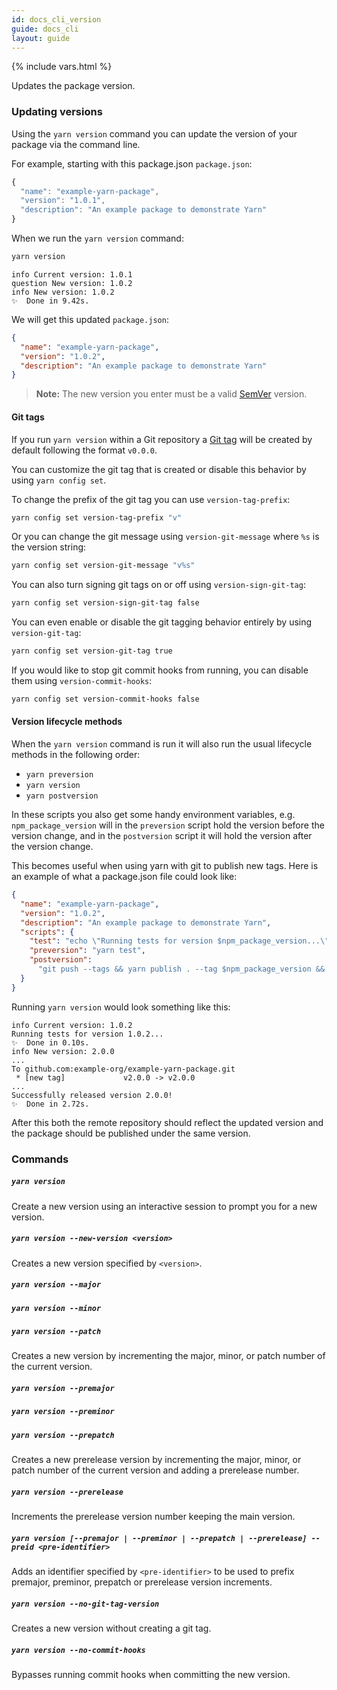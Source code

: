 ```yaml
---
id: docs_cli_version
guide: docs_cli
layout: guide
---
```


{% include vars.html %}

<p class="lead">Updates the package version.</p>

### Updating versions <a class="toc" id="toc-updating-versions" href="#toc-updating-versions"></a>

Using the `yarn version` command you can update the version of your package via
the command line.

For example, starting with this package.json `package.json`:

```js
{
  "name": "example-yarn-package",
  "version": "1.0.1",
  "description": "An example package to demonstrate Yarn"
}
```

When we run the `yarn version` command:

```sh
yarn version
```

```
info Current version: 1.0.1
question New version: 1.0.2
info New version: 1.0.2
✨  Done in 9.42s.
```

We will get this updated `package.json`:

```json
{
  "name": "example-yarn-package",
  "version": "1.0.2",
  "description": "An example package to demonstrate Yarn"
}
```

> **Note:** The new version you enter must be a valid
> [SemVer]({{url_base}}/docs/dependency-versions#toc-semantic-versioning)
> version.

#### Git tags <a class="toc" id="toc-git-tags" href="#toc-git-tags"></a>

If you run `yarn version` within a Git repository a
[Git tag](https://git-scm.com/book/en/v2/Git-Basics-Tagging) will be created by
default following the format `v0.0.0`.

You can customize the git tag that is created or disable this behavior by using
`yarn config set`.

To change the prefix of the git tag you can use `version-tag-prefix`:

```sh
yarn config set version-tag-prefix "v"
```

Or you can change the git message using `version-git-message` where `%s` is the
version string:

```sh
yarn config set version-git-message "v%s"
```

You can also turn signing git tags on or off using `version-sign-git-tag`:

```sh
yarn config set version-sign-git-tag false
```

You can even enable or disable the git tagging behavior entirely by using
`version-git-tag`:

```sh
yarn config set version-git-tag true
```

If you would like to stop git commit hooks from running, you can disable them
using `version-commit-hooks`:

```sh
yarn config set version-commit-hooks false
```

#### Version lifecycle methods <a class="toc" id="toc-version-lifecycle" href="#toc-version-lifecycle"></a>

When the `yarn version` command is run it will also run the usual lifecycle methods in the following order:

- `yarn preversion`
- `yarn version`
- `yarn postversion`

In these scripts you also get some handy environment variables, e.g. `npm_package_version` will in the `preversion` script hold the version before the version change, and in the `postversion` script it will hold the version after the version change.

This becomes useful when using yarn with git to publish new tags. Here is an example of what a package.json file could look like:

```json
{
  "name": "example-yarn-package",
  "version": "1.0.2",
  "description": "An example package to demonstrate Yarn",
  "scripts": {
    "test": "echo \"Running tests for version $npm_package_version...\"",
    "preversion": "yarn test",
    "postversion":
      "git push --tags && yarn publish . --tag $npm_package_version && git push && echo \"Successfully released version $npm_package_version!\""
  }
}
```

Running `yarn version` would look something like this:

```
info Current version: 1.0.2
Running tests for version 1.0.2...
✨  Done in 0.10s.
info New version: 2.0.0
...
To github.com:example-org/example-yarn-package.git
 * [new tag]             v2.0.0 -> v2.0.0
...
Successfully released version 2.0.0!
✨  Done in 2.72s.
```

After this both the remote repository should reflect the updated version and the package should be published under the same version.

### Commands <a class="toc" id="toc-commands" href="#toc-commands"></a>

##### `yarn version` <a class="toc" id="toc-yarn-version" href="#toc-yarn-version"></a>

Create a new version using an interactive session to prompt you for a new
version.

##### `yarn version --new-version <version>` <a class="toc" id="toc-yarn-version-new-version" href="#toc-yarn-version-new-version"></a>

Creates a new version specified by `<version>`.

##### `yarn version --major` <a class="toc" id="toc-yarn-version-major" href="#toc-yarn-version-major"></a>

##### `yarn version --minor` <a class="toc" id="toc-yarn-version-minor" href="#toc-yarn-version-minor"></a>

##### `yarn version --patch` <a class="toc" id="toc-yarn-version-patch" href="#toc-yarn-version-patch"></a>

Creates a new version by incrementing the major, minor, or patch number of the current version.

##### `yarn version --premajor` <a class="toc" id="toc-yarn-version-premajor" href="#toc-yarn-version-premajor"></a>

##### `yarn version --preminor` <a class="toc" id="toc-yarn-version-preminor" href="#toc-yarn-version-preminor"></a>

##### `yarn version --prepatch` <a class="toc" id="toc-yarn-version-prepatch" href="#toc-yarn-version-prepatch"></a>

Creates a new prerelease version by incrementing the major, minor, or patch number of the current version and adding a prerelease number.

##### `yarn version --prerelease` <a class="toc" id="toc-yarn-version-prerelease" href="#toc-yarn-version-prerelease"></a>

Increments the prerelease version number keeping the main version.

##### `yarn version [--premajor | --preminor | --prepatch | --prerelease] --preid <pre-identifier>` <a class="toc" id="toc-yarn-version-preid" href="#toc-yarn-version-preid"></a>

Adds an identifier specified by `<pre-identifier>` to be used to prefix premajor, preminor, prepatch or prerelease version increments.

##### `yarn version --no-git-tag-version` <a class="toc" id="toc-yarn-version-no-git-tag-version" href="#toc-yarn-version-no-git-tag-version"></a>

Creates a new version without creating a git tag.

##### `yarn version --no-commit-hooks` <a class="toc" id="toc-yarn-version-no-commit-hooks" href="#toc-yarn-version-no-commit-hooks"></a>

Bypasses running commit hooks when committing the new version.
